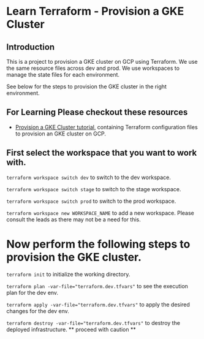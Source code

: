 # Learn Terraform - Provision a GKE Cluster

## Introduction

This is a project to provision a GKE cluster on GCP using Terraform. We use the same resource files 
across dev and prod. We use workspaces to manage the state files for each environment.

See below for the steps to provision the GKE cluster in the right environment.

## For Learning Please checkout these resources

- [Provision a GKE Cluster tutorial](https://developer.hashicorp.com/terraform/tutorials/kubernetes/gke), containing
  Terraform configuration files to provision an GKE cluster on GCP.

## First select the workspace that you want to work with.

`terraform workspace switch dev` to switch to the dev workspace.

`terraform workspace switch stage` to switch to the stage workspace.

`terraform workspace switch prod` to switch to the prod workspace.

`terraform workspace new WORKSPACE_NAME` to add a new workspace. Please consult the leads as there may not be a need for
this.

# Now perform the following steps to provision the GKE cluster.

`terraform init` to initialize the working directory.

`terraform plan -var-file="terraform.dev.tfvars"` to see the execution plan for the dev env.

`terraform apply -var-file="terraform.dev.tfvars"` to apply the desired changes for the dev env.

`terraform destroy -var-file="terraform.dev.tfvars"` to destroy the deployed infrastructure. ** proceed with caution **

